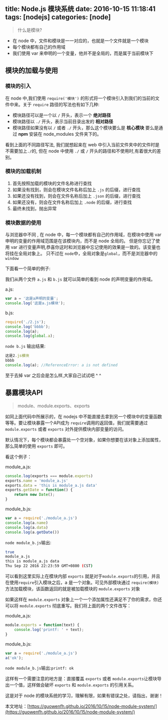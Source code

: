 title: Node.js 模块系统
date: 2016-10-15 11:18:41
tags: [nodejs]
categories: [node]
---

> 什么是模块?

- 在 node 中，文件和模块是一一对应的，也就是一个文件就是一个模块
- 每个模块都有自己的作用域
- 我们使用 var 来申明的一个变量，他并不是全局的，而是属于当前模块下

## 模块的加载与使用

### 模块的引入

在 node 中,我们使用 `require('模块')` 的形式将一个模块引入到我们的当前的文件中来。关于 `require` 路径的写法也有如下几种:

- 模块路径可以是一个以 `/` 开头，表示一个 **绝对路径**
- 模块路径以 `./` 开头，表示当前目录出发的 **相对路径**
- 模块路径如果没有以 `/` 或者 `./` 开头，那么这个模块要么是 **核心模块** 要么是通过 **npm** 安装在 node_modules 文件夹下的。

看到上面的不同路径写法, 我们就想起来在 web 中引入当前文件夹中的文件时是不需要加上`./`的, 但在 node 中使用 `./` 或 `/` 开头的路径和不使用时,有着很大的差别。

### 模块的加载机制

1. 首先按照加载的模块的文件名称进行查找
2. 如果没有找到，则会在模块文件名称后加上 `.js` 的后缀，进行查找
3. 如果还没有找到，则会在文件名称后加上 `.json` 的后缀，进行查找
4. 如果还没有，则会在文件名称后加上 `.node` 的后缀，进行查找
5. 最终未找到，抛出异常

### 模块数据的使用

与浏览器中不同 , 在 node 中，每一个模块都有自己的作用域，在模块中使用 var 申明的变量的作用域范围是在该模块内，而不是 node 全局的。
但是你忘记了使用 var 进行变量声明,恭喜你这时和浏览器中忘记使用的效果是一致的。该变量也将挂在全局对象上。
只不过在 `node`中，全局对象是`global`，而不是浏览器中的`window`

下面看一个简单的例子:

我们从两个文件 `a.js` 和 `b.js` 就可以简单的看到 node 的声明变量的作用域。

a.js:
```js
var a = '这是a声明的变量';
console.log('这是a.js模块');
```
b.js:
```js
require('./2.js');
console.log('bbbb');
console.log(a);
console.log(global.a);
```
`node b.js` 输出结果:
```js
这是2.js模块
bbbb
console.log(a); //ReferenceError: a is not defined
```
至于去掉 var 之后会是怎么样,大家自己试试吧 ^ ^

## 暴露模块API
> module、module.exports、exports

如同上面代码中所展示的，在 nodejs 中不能直接去拿到另一个模块中的变量函数等等。要让模块暴露一个API成为 `require`调用的返回值，我们就需要通过 `module.exports` 或者 `exports` 对外提供模块内部变量的访问。

默认情况下，每个模块都会暴露处一个空对象，如果你想要在该对象上添加属性，那么简单的使用 `exports` 即可。

看这个例子：

module_a.js:
```js
console.log(exports === module.exports)
exports.name = 'module_a.js'
exports.data = 'this is module_a.js data'
exports.getDate = function() {
    return new Date();
}
```

module_b.js:
```js
var a = require('./module_a.js')
console.log(a.name)
console.log(a.data)
console.log(a.getDate())
```

`node module_b.js`输出:
```sh
true
module_a.js
this is module_a.js data
Thu Sep 22 2016 22:23:59 GMT+0800 (CST)
```
可以看到这里实际上在模块内部 `exports` 就是对于`module.exports`的引用，并且在使用`require`引入模块之后，a 是一个对象。可见外部模块通过 `require(模块)` 方法加载模块，该函数返回的就是被加载模块的 `module.exports` 对象

如果这样在 `module.exports` 对象上一个一个添加属性还满足不了你的需求，你还可以将 `module.exports` 彻底重写。我们将上面的两个文件改写：

module_a.js:
```js
module.exports = function(text) {
    console.log('printf: ' + text);
}
```

module_b.js:
```js
var a = require('./module_a.js')
a('ok');
```
`node module_b.js`输出:`printf: ok`

这样有一个需要注意的地方是：直接覆盖 `exports` 或者 `module.exports`让模块导出一个值，这样做会破坏 `exports` 和  `module.exports` 的引用关系。

这是对于 node 的模块系统的学习，理解有限，如果有错误之处，请指出，谢谢！

本文地址：[https://guowenfh.github.io/2016/10/15/node-module-system/](https://guowenfh.github.io/2016/10/15/node-module-system/)
